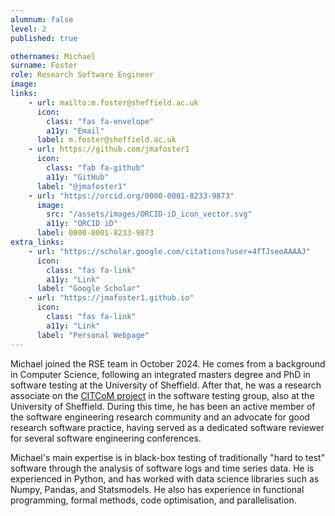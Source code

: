 ```yaml
---
alumnum: false
level: 2
published: true

othernames: Michael   
surname: Foster
role: Research Software Engineer
image:
links:
    - url: mailto:m.foster@sheffield.ac.uk
      icon: 
        class: "fas fa-envelope"
        a11y: "Email"
      label: m.foster@sheffield.ac.uk
    - url: https://github.com/jmafoster1
      icon:
        class: "fab fa-github"
        a11y: "GitHub"
      label: "@jmafoster1"
    - url: "https://orcid.org/0000-0001-8233-9873"
      image:
        src: "/assets/images/ORCID-iD_icon_vector.svg"
        a11y: "ORCID iD"
      label: 0000-0001-8233-9873
extra_links:
    - url: "https://scholar.google.com/citations?user=4fTJseoAAAAJ"
      icon:
        class: "fas fa-link"
        a11y: "Link"
      label: "Google Scholar"
    - url: "https://jmafoster1.github.io"
      icon:
        class: "fas fa-link"
        a11y: "Link"
      label: "Personal Webpage"
---
```


Michael joined the RSE team in October 2024.
He comes from a background in Computer Science, following an integrated masters degree and PhD in software testing at the University of Sheffield.
After that, he was a research associate on the [CITCoM project](https://sites.google.com/sheffield.ac.uk/citcom/home) in the software testing group, also at the University of Sheffield.
During this time, he has been an active member of the software engineering research community and an advocate for good research software practice, having served as a dedicated software reviewer for several software engineering conferences.

Michael's main expertise is in black-box testing of traditionally "hard to test" software through the analysis of software logs and time series data.
He is experienced in Python, and has worked with data science libraries such as Numpy, Pandas, and Statsmodels.
He also has experience in functional programming, formal methods, code optimisation, and parallelisation.
